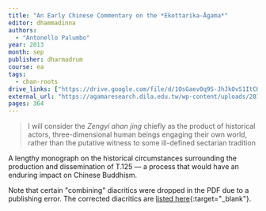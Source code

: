 ```yaml
---
title: "An Early Chinese Commentary on the *Ekottarika-Āgama*"
editor: dhammadinna
authors:
  - "Antonello Palumbo"
year: 2013
month: sep
publisher: dharmadrum
course: ea
tags:
  - chan-roots
drive_links: ["https://drive.google.com/file/d/1OsGaev0q9S-JhJkOvS1ItCHdP5kIQqF9/view?usp=drivesdk"]
external_url: "https://agamaresearch.dila.edu.tw/wp-content/uploads/2013/10/Palumbo-2013.pdf"
pages: 364
---
```


> I will consider the *Zengyi ahan jing* chiefly as the product of historical actors, three-dimensional human beings engaging their own world, rather than the putative witness to some ill-defined sectarian tradition

A lengthy monograph on the historical circumstances surrounding the production and dissemination of T.125 — a process that would have an enduring impact on Chinese Buddhism.

Note that certain "combining" diacritics were dropped in the PDF due to a publishing error. The corrected diacritics are [listed here](https://agamaresearch.dila.edu.tw/wp-content/uploads/2013/10/Palumbo-2013-corrigenda.pdf){:target="_blank"}.


